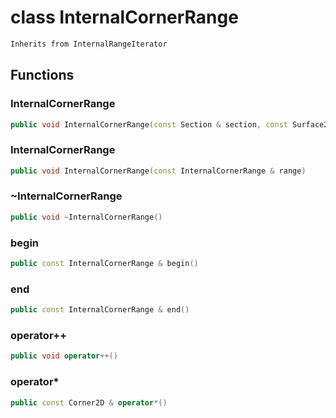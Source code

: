 # class InternalCornerRange


```cpp
Inherits from InternalRangeIterator
```



## Functions

### InternalCornerRange

```cpp
public void InternalCornerRange(const Section & section, const Surface2D & surface)
```


### InternalCornerRange

```cpp
public void InternalCornerRange(const InternalCornerRange & range)
```


### ~InternalCornerRange

```cpp
public void ~InternalCornerRange()
```


### begin

```cpp
public const InternalCornerRange & begin()
```


### end

```cpp
public const InternalCornerRange & end()
```


### operator++

```cpp
public void operator++()
```


### operator*

```cpp
public const Corner2D & operator*()
```




